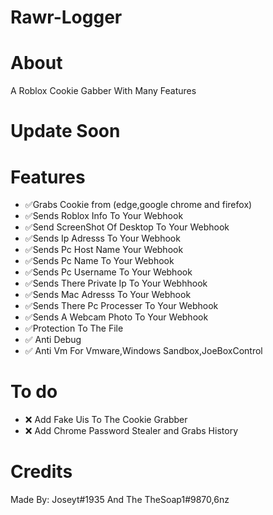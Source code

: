 # Rawr-Logger

# About
A Roblox Cookie Gabber With Many Features

# Update Soon

# Features
- ✅Grabs Cookie from (edge,google chrome and firefox)
- ✅Sends Roblox Info To Your Webhook
- ✅Send ScreenShot Of Desktop To Your Webhook
- ✅Sends Ip Adresss To Your Webhook
- ✅Sends Pc Host Name Your Webhook
- ✅Sends Pc Name To Your Webhook
- ✅Sends Pc Username To Your Webhook
- ✅Sends There Private Ip To Your Webhhook
- ✅Sends Mac Adresss To  Your Webhook
- ✅Sends There Pc Processer To Your Webhook
- ✅Sends A Webcam Photo To Your Webhook
- ✅Protection To The File
- ✅ Anti Debug
- ✅ Anti Vm For Vmware,Windows Sandbox,JoeBoxControl

# To do
- ❌ Add Fake Uis To The Cookie Grabber
- ❌ Add Chrome Password Stealer and Grabs History
  


# Credits
Made By:
Joseyt#1935 And The TheSoap1#9870,6nz
